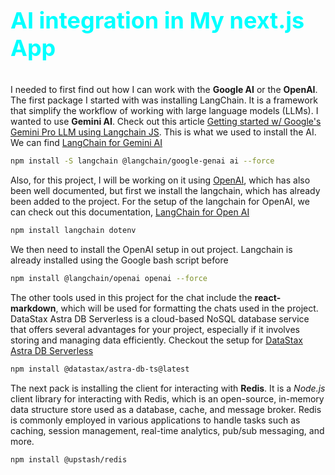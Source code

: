 # <p style = "color: cyan; font-size: 36px; ">AI integration in My next.js App</p>

I needed to first find out how I can work with the **Google AI** or the **OpenAI**. The first package I started with was installing LangChain. It is a framework that simplify the workflow of working with large language models (LLMs). I wanted to use **Gemini AI**. Check out this article [Getting started w/ Google's Gemini Pro LLM using Langchain JS](https://dev.to/oyemade/getting-started-w-googles-gemini-pro-llm-using-langchain-js-4o1). This is what we used to install the AI. We can find [LangChain for Gemini AI](https://js.langchain.com/docs/integrations/platforms/google)

```BASH
npm install -S langchain @langchain/google-genai ai --force
```

Also, for this project, I will be working on it using [OpenAI](https://js.langchain.com/docs/get_started/installation), which has also been well documented, but first we install the langchain, which has already been added to the project. For the setup of the langchain for OpenAI, we can check out this documentation, [LangChain for Open AI](https://js.langchain.com/docs/integrations/text_embedding/openai)

```BASH
npm install langchain dotenv
```

We then need to install the OpenAI setup in out project. Langchain is already installed using the Google bash script before

```BASH
npm install @langchain/openai openai --force
```

The other tools used in this project for the chat include the **react-markdown**, which will be used for formatting the chats used in the project. DataStax Astra DB Serverless is a cloud-based NoSQL database service that offers several advantages for your project, especially if it involves storing and managing data efficiently. Checkout the setup for [DataStax Astra DB Serverless](https://docs.datastax.com/en/astra/astra-db-vector/integrations/langchain-js.html)

```BASH
npm install @datastax/astra-db-ts@latest
```

The next pack is installing the client for interacting with **Redis**. It is a _Node.js_ client library for interacting with Redis, which is an open-source, in-memory data structure store used as a database, cache, and message broker. Redis is commonly employed in various applications to handle tasks such as caching, session management, real-time analytics, pub/sub messaging, and more.

```BASH
npm install @upstash/redis
```
